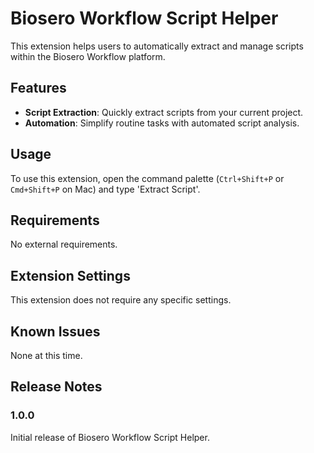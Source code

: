 # Biosero Workflow Script Helper

This extension helps users to automatically extract and manage scripts within the Biosero Workflow platform.

## Features

- **Script Extraction**: Quickly extract scripts from your current project.
- **Automation**: Simplify routine tasks with automated script analysis.

## Usage

To use this extension, open the command palette (`Ctrl+Shift+P` or `Cmd+Shift+P` on Mac) and type 'Extract Script'.

## Requirements

No external requirements.

## Extension Settings

This extension does not require any specific settings.

## Known Issues

None at this time.

## Release Notes

### 1.0.0

Initial release of Biosero Workflow Script Helper.
